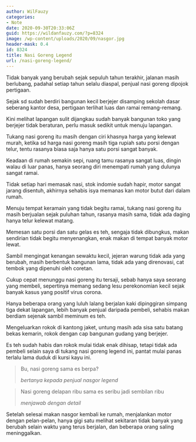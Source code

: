 ```yaml
---
author: WilFauzy
categories:
- Note
date: 2020-09-30T20:33:06Z
guid: https://wildanfauzy.com/?p=8324
image: /wp-content/uploads/2020/09/nasgor.jpg
header-mask: 0.4
id: 8324
title: Nasi Goreng Legend
url: /nasi-goreng-legend/
---
```


Tidak banyak yang berubah sejak sepuluh tahun terakhir, jalanan masih berlubang, padahal setiap tahun selalu diaspal, penjual nasi goreng dipojok pertigaan.

Sejak sd sudah berdiri bangunan kecil berjejer disamping sekolah dasar seberang kantor desa, pertigaan terlihat luas dan ramai remang-remang.

Kini melihat lapangan sulit dijangkau sudah banyak bangunan toko yang berjejer tidak beraturan, perlu masuk sedikit untuk menuju lapangan.

Tukang nasi goreng itu masih dengan ciri khasnya harga yang kelewat murah, ketika sd harga nasi goreng masih tiga rupiah satu porsi dengan telur, tentu rasanya biasa saja hanya satu porsi sangat banyak.

Keadaan di rumah semakin sepi, ruang tamu rasanya sangat luas, dingin walau di luar panas, hanya seorang diri menempati rumah yang dulunya sangat ramai.

Tidak setiap hari memasak nasi, stok indomie sudah hapir, motor sangat jarang disentuh, akhirnya sehabis isya memanas kan motor butut dari dalam rumah.

Menuju tempat keramain yang tidak begitu ramai, tukang nasi goreng itu masih berjualan sejak puluhan tahun, rasanya masih sama, tidak ada daging hanya telur kelewat matang.

Memesan satu porsi dan satu gelas es teh, sengaja tidak dibungkus, makan sendirian tidak begitu menyenangkan, enak makan di tempat banyak motor lewat.

Sambil mengingat kenangan sewaktu kecil, jejeran warung tidak ada yang berubah, masih berbentuk bangunan lama, tidak ada yang direnovasi, cat tembok yang dipenuhi oleh coretan.

Cukup cepat menunggu nasi goreng itu tersaji, sebab hanya saya seorang yang membeli, sepertinya memang sedang lesu perekonomian kecil sejak banyak kasus yang positif virus corona.

Hanya beberapa orang yang luluh lalang berjalan kaki dipinggiran simpang tiga dekat lapangan, lebih banyak penjual daripada pembeli, sehabis makan berdiam sejenak sambil meminum es teh.

Mengeluarkan rokok di kantong jaket, untung masih ada sisa satu batang bekas kemarin, rokok dengan cap bangunan gudang yang berjejer.

Es teh sudah habis dan rokok mulai tidak enak dihisap, tetapi tidak ada pembeli selain saya di tukang nasi goreng legend ini, pantat mulai panas terlalu lama duduk di kursi kayu ini.

<blockquote class="wp-block-quote">
  <p>
    Bu, nasi goreng sama es berpa?
  </p>
  
  <cite>bertanya kepada penjual nasgor legend</cite>
</blockquote>

<blockquote class="wp-block-quote">
  <p>
    Nasi goreng delapan ribu sama es seribu jadi sembilan ribu
  </p>
  
  <cite>menjawab dengan detail</cite>
</blockquote>

Setelah selesai makan nasgor kembali ke rumah, menjalankan motor dengan pelan-pelan, hanya gigi satu melihat sekitaran tidak banyak yang berubah selain waktu yang terus berjalan, dan beberapa orang saling meninggalkan.